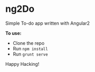 # ng2Do
Simple To-do app written with Angular2

**To use:**
- Clone the repo
- Run `npm install`
- Run `grunt serve`

Happy Hacking!
